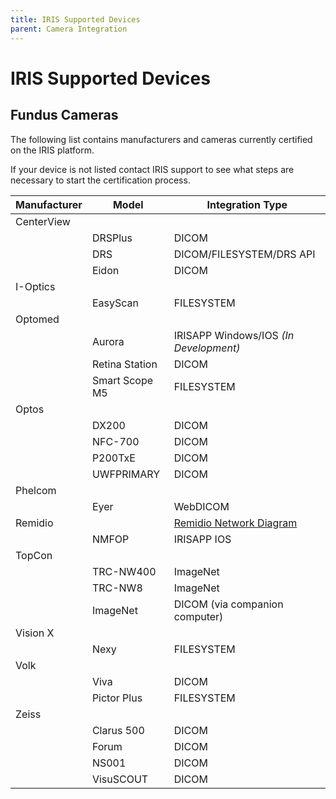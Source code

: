 ```yaml
---
title: IRIS Supported Devices
parent: Camera Integration
---
```


# IRIS Supported Devices


## Fundus Cameras
The following list contains manufacturers and cameras currently certified on the IRIS platform. 

If your device is not listed contact IRIS support to see what steps are necessary to start the certification process.


| Manufacturer | Model | Integration Type
| -- | -- | -- |
| CenterView | | |
| | DRSPlus | DICOM 
| | DRS | DICOM/FILESYSTEM/DRS API
| | Eidon | DICOM
| I-Optics  | | |
| | EasyScan | FILESYSTEM
| Optomed  | | |
| | Aurora | IRISAPP Windows/IOS *(In Development)*
| | Retina Station | DICOM
| | Smart Scope M5 | FILESYSTEM
| Optos  | | |
| | DX200 | DICOM
| | NFC-700 | DICOM
| | P200TxE | DICOM
| | UWFPRIMARY | DICOM
| Phelcom | | |
| | Eyer | WebDICOM
| Remidio | | [Remidio Network Diagram](/assets/TEC%20012%20Rev%20A%20-%20EMR%20Technical%20Diagram%20-%20Remidio.pdf)  |
| | NMFOP | IRISAPP IOS  
| TopCon | | |
| | TRC-NW400 | ImageNet
| | TRC-NW8 | ImageNet
| | ImageNet | DICOM (via companion computer)
| Vision X | | |
| | Nexy | FILESYSTEM
| Volk | | |
| | Viva | DICOM
| | Pictor Plus | FILESYSTEM
| Zeiss | | |
| | Clarus 500 | DICOM
| | Forum | DICOM
| | NS001 | DICOM
| | VisuSCOUT | DICOM
    
 